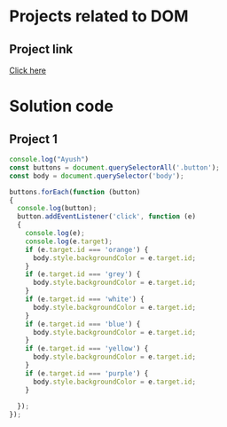 # Projects related to DOM

## Project link
[Click here](https://stackblitz.com/edit/dom-project-chaiaurcode?file=index.html)

# Solution code

## Project 1

```javascript
console.log("Ayush")
const buttons = document.querySelectorAll('.button');
const body = document.querySelector('body');

buttons.forEach(function (button) 
{
  console.log(button);
  button.addEventListener('click', function (e) 
  {
    console.log(e);
    console.log(e.target);
    if (e.target.id === 'orange') {
      body.style.backgroundColor = e.target.id;
    }
    if (e.target.id === 'grey') {
      body.style.backgroundColor = e.target.id;
    }
    if (e.target.id === 'white') {
      body.style.backgroundColor = e.target.id;
    }
    if (e.target.id === 'blue') {
      body.style.backgroundColor = e.target.id;
    }
    if (e.target.id === 'yellow') {
      body.style.backgroundColor = e.target.id;
    }
    if (e.target.id === 'purple') {
      body.style.backgroundColor = e.target.id;
    }
    
  });
});


```